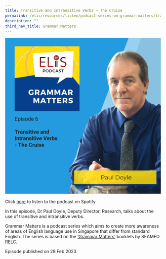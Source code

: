 ```yaml
---
title: Transitive and Intransitive Verbs – The Cruise
permalink: /elis/resources/listen/podcast-series-on-grammar-matters/transitive-and-intransitive-verbs/
description: ""
third_nav_title: Grammar Matters
---
```

![](/images/cover-art-with-titles-and-names-2.png)

Click [here](https://open.spotify.com/episode/6bTPJTaSRem6GNQNjM0FcS?go=1&sp_cid=fb89c5c9cad1419ddb84b19369d51b8f&utm_source=embed_player_p&utm_medium=desktop&nd=1) to listen to the podcast on Spotify 

In this episode, Dr Paul Doyle, Deputy Director, Research, talks about the use of transitive and intransitive verbs.

Grammar Matters is a podcast series which aims to create more awareness of areas of English language use in Singapore that differ from standard English. The series is based on the [‘Grammar Matters’](https://www.relc.org.sg/facilities/resources/publications) booklets by SEAMEO RELC.

Episode published on 28 Feb 2023.